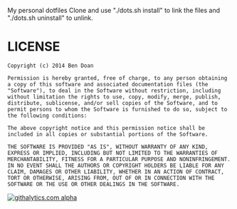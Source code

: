 My personal dotfiles
Clone and use "./dots.sh install" to link the files and "./dots.sh uninstall" to unlink.

LICENSE
=======
```
Copyright (c) 2014 Ben Doan

Permission is hereby granted, free of charge, to any person obtaining a copy of this software and associated documentation files (the "Software"), to deal in the Software without restriction, including without limitation the rights to use, copy, modify, merge, publish, distribute, sublicense, and/or sell copies of the Software, and to permit persons to whom the Software is furnished to do so, subject to the following conditions:

The above copyright notice and this permission notice shall be included in all copies or substantial portions of the Software.

THE SOFTWARE IS PROVIDED "AS IS", WITHOUT WARRANTY OF ANY KIND, EXPRESS OR IMPLIED, INCLUDING BUT NOT LIMITED TO THE WARRANTIES OF MERCHANTABILITY, FITNESS FOR A PARTICULAR PURPOSE AND NONINFRINGEMENT. IN NO EVENT SHALL THE AUTHORS OR COPYRIGHT HOLDERS BE LIABLE FOR ANY CLAIM, DAMAGES OR OTHER LIABILITY, WHETHER IN AN ACTION OF CONTRACT, TORT OR OTHERWISE, ARISING FROM, OUT OF OR IN CONNECTION WITH THE SOFTWARE OR THE USE OR OTHER DEALINGS IN THE SOFTWARE.
```

[![githalytics.com alpha](https://cruel-carlota.pagodabox.com/40add864790738b8875a68fd9128bcaf "githalytics.com")](http://githalytics.com/bendoan/dotfiles)

